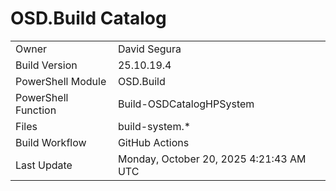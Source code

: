 ﻿# OSD.Build Catalog

| | |
|-|-|
| Owner | David Segura |
| Build Version | 25.10.19.4 |
| PowerShell Module | OSD.Build |
| PowerShell Function | Build-OSDCatalogHPSystem |
| Files | build-system.* |
| Build Workflow | GitHub Actions |
| Last Update | Monday, October 20, 2025 4:21:43 AM UTC |
